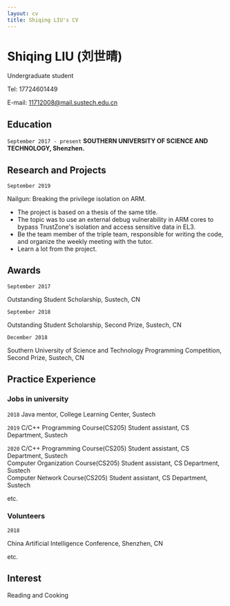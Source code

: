 ```yaml
---
layout: cv
title: Shiqing LIU's CV
---
```

# Shiqing LIU (刘世晴)


Undergraduate student

Tel: 17724601449

E-mail: 11712008@mail.sustech.edu.cn

## Education

`September 2017 - present`
__SOUTHERN UNIVERSITY OF SCIENCE AND TECHNOLOGY, Shenzhen.__

## Research and Projects

`September 2019`

Nailgun: Breaking the privilege isolation on ARM.

* The project is based on a thesis of the same title. 
* The topic was to use an external debug vulnerability in ARM cores to bypass TrustZone's isolation and access sensitive data in EL3.
* Be the team member of the triple team, responsible for writing the code, and organize the weekly meeting with the tutor.
* Learn a lot from the project.


## Awards

`September 2017`

Outstanding Student Scholarship, Sustech, CN

`September 2018`

Outstanding Student Scholarship, Second Prize, Sustech, CN

`December 2018`

Southern University of Science and Technology Programming Competition, Second Prize, Sustech, CN

## Practice Experience

### Jobs in university

`2018` 
Java mentor, College Learning Center, Sustech

`2019`
C/C++ Programming Course(CS205) Student assistant, CS Department, Sustech

`2020`
C/C++ Programming Course(CS205) Student assistant, CS Department, Sustech\
Computer Organization Course(CS205) Student assistant, CS Department, Sustech\
Computer Network Course(CS205) Student assistant, CS Department, Sustech

etc. 

### Volunteers

`2018`

China Artificial Intelligence Conference, Shenzhen, CN

etc.

## Interest
Reading and Cooking


<!-- ### Footer

Last updated: September 2019 -->
